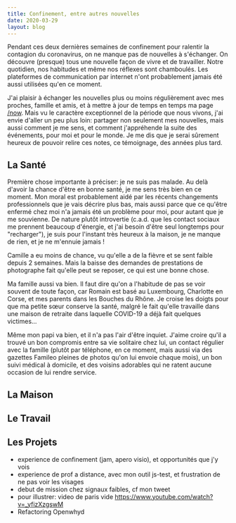 ```yaml
---
title: Confinement, entre autres nouvelles
date: 2020-03-29
layout: blog
---
```


<style>
  img {
    display: block;
    width: 600px;
    margin: 32px auto;
  }
</style>

Pendant ces deux dernières semaines de confinement pour ralentir la contagion du coronavirus, on ne manque pas de nouvelles à s'échanger. On découvre (presque) tous une nouvelle façon de vivre et de travailler. Notre quotidien, nos habitudes et même nos réflexes sont chamboulés. Les plateformes de communication par internet n'ont probablement jamais été aussi utilisées qu'en ce moment.

J'ai plaisir à échanger les nouvelles plus ou moins régulièrement avec mes proches, famille et amis, et à mettre à jour de temps en temps ma page [/now](/now). Mais vu le caractère exceptionnel de la période que nous vivons, j'ai envie d'aller un peu plus loin: partager non seulement mes nouvelles, mais aussi comment je me sens, et comment j'appréhende la suite des événements, pour moi et pour le monde. Je me dis que je serai sûrement heureux de pouvoir relire ces notes, ce témoignage, des années plus tard.

## La Santé

Première chose importante à préciser: je ne suis pas malade. Au delà d'avoir la chance d'être en bonne santé, je me sens très bien en ce moment. Mon moral est probablement aidé par les récents changements professionnels que je vais décrire plus bas, mais aussi parce que ce qu'être enfermé chez moi n'a jamais été un problème pour moi, pour autant que je me souvienne. De nature plutôt introvertie (c.a.d. que les contact sociaux me prennent beaucoup d'énergie, et j'ai besoin d'être seul longtemps pour "recharger"), je suis pour l'instant très heureux à la maison, je ne manque de rien, et je ne m'ennuie jamais !

Camille a eu moins de chance, vu qu'elle a de la fièvre et se sent faible depuis 2 semaines. Mais la baisse des demandes de prestations de photographe fait qu'elle peut se reposer, ce qui est une bonne chose.

Ma famille aussi va bien. Il faut dire qu'on a l'habitude de pas se voir souvent de toute façon, car Romain est basé au Luxembourg, Charlotte en Corse, et mes parents dans les Bouches du Rhône. Je croise les doigts pour que ma petite sœur conserve la santé, malgré le fait qu'elle travaille dans une maison de retraite dans laquelle  COVID-19 a déjà fait quelques victimes...

Même mon papi va bien, et il n'a pas l'air d'être inquiet. J'aime croire qu'il a trouvé un bon compromis entre sa vie solitaire chez lui, un contact régulier avec la famille (plutôt par téléphone, en ce moment, mais aussi via des gazettes Famileo pleines de photos qu'on lui envoie chaque mois), un bon suivi médical à domicile, et des voisins adorables qui ne ratent aucune occasion de lui rendre service.




## La Maison

## Le Travail

## Les Projets



- experience de confinement (jam, apero visio), et opportunités que j'y vois
- experience de prof a distance, avec mon outil js-test, et frustration de ne pas voir les visages
- debut de mission chez signaux faibles, cf mon tweet 
- pour illustrer: video de paris vide https://www.youtube.com/watch?v=_yfizXzgswM
- Refactoring Openwhyd

